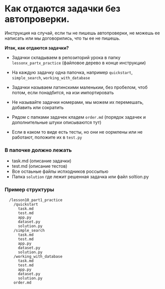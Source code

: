 # Как отдаются задачки без автопроверки.

Инструкция на случай, если ты не пишешь автопроверки, не можешь ее написать или мы договорились, что ты ее не пишешь.

__Итак, как отдаются задачки?__

* Задачки складываем в репозиторий урока в папку `lessonx_partx_practice` (файловое дерево в конце инструкции)

* На каждую задачку одна папочка, например `quickstart`, `simple_search`, `working_with_database`
 
* Задачки называем латинскими маленькии, без пробелом, чтоб потом, если понадбится,  на изи импортировать 

* Не называйте задачки номерами, мы можем их перемешать, добавить или сократить

* Рядом с папками задачек кладем `order.md` (порядок задачек и дополнительные штуки описываются тут)
* Если в каком то виде есть тесты, но они не оормлены или не работают, положите их в `test.py`

### В папочке должно лежать

* task.md (описание задачки)
* test.md (описание тестов)
* Все остаьные файлы испходников россыпью
* Папка `solution` где лежит решенная задачка или файл soltion.py


### Пример структуры
```
  /lesson10_part1_practice
    /quickstart
      task.md 
      test.md
      app.py
      dataset.py
      solution.py
    /simple_search
      task.md 
      test.md
      app.py
      dataset.py   
      solution.py      
    /working_with_database
      task.md 
      test.md
      app.py
      dataset.py 
      solution.py     
    order.md
    
```
